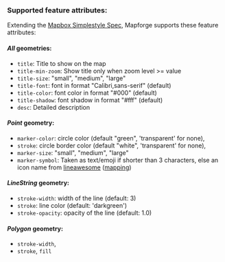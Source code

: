 ### Supported feature attributes:

Extending the [Mapbox Simplestyle Spec](https://github.com/mapbox/simplestyle-spec/tree/master/1.1.0), Mapforge supports these feature attributes: 

#### *All* geometries: 

* `title`: Title to show on the map
* `title-min-zoom`: Show title only when zoom level >= value 
* `title-size`: "small", "medium", "large"
* `title-font`: font in format "Calibri,sans-serif" (default)
* `title-color`: font color in format "#000" (default)
* `title-shadow`: font shadow in format "#fff" (default)
* `desc`: Detailed description

#### *Point* geometry: 

* `marker-color`: circle color (default "green", 'transparent' for none),
* `stroke`: circle border color (default "white", 'transparent' for none),
* `marker-size`: "small", "medium", "large"
* `marker-symbol`: Taken as text/emoji if shorter than 3 characters, else
                   an icon name from [lineawesome](https://icons8.com/line-awesome) ([mapping](https://github.com/digitaltom/mapforge/blob/main/app/javascript/map/styles/font_mappings.js))

#### *LineString* geometry: 

* `stroke-width`: width of the line (default: 3)
* `stroke`: line color (default: 'darkgreen')
* `stroke-opacity`: opacity of the line (default: 1.0)

#### *Polygon* geometry: 

* `stroke-width`,
* `stroke`, `fill`
